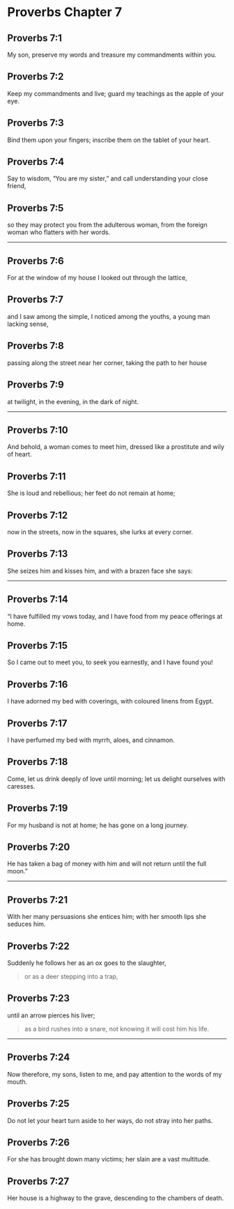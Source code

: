# Proverbs Chapter 7

## Proverbs 7:1

My son, preserve my words and treasure my commandments within you.

## Proverbs 7:2

Keep my commandments and live; guard my teachings as the apple of your eye.

## Proverbs 7:3

Bind them upon your fingers; inscribe them on the tablet of your heart.

## Proverbs 7:4

Say to wisdom, “You are my sister,” and call understanding your close friend,

## Proverbs 7:5

so they may protect you from the adulterous woman, from the foreign woman who flatters with her words.

---

## Proverbs 7:6

For at the window of my house I looked out through the lattice,

## Proverbs 7:7

and I saw among the simple, I noticed among the youths, a young man lacking sense,

## Proverbs 7:8

passing along the street near her corner, taking the path to her house

## Proverbs 7:9

at twilight, in the evening, in the dark of night.

---

## Proverbs 7:10

And behold, a woman comes to meet him, dressed like a prostitute and wily of heart.

## Proverbs 7:11

She is loud and rebellious; her feet do not remain at home;

## Proverbs 7:12

now in the streets, now in the squares, she lurks at every corner.

## Proverbs 7:13

She seizes him and kisses him, and with a brazen face she says:

---

## Proverbs 7:14

“I have fulfilled my vows today, and I have food from my peace offerings at home.

## Proverbs 7:15

So I came out to meet you, to seek you earnestly, and I have found you!

## Proverbs 7:16

I have adorned my bed with coverings, with coloured linens from Egypt.

## Proverbs 7:17

I have perfumed my bed with myrrh, aloes, and cinnamon.

## Proverbs 7:18

Come, let us drink deeply of love until morning; let us delight ourselves with caresses.

## Proverbs 7:19

For my husband is not at home; he has gone on a long journey.

## Proverbs 7:20

He has taken a bag of money with him and will not return until the full moon.”

---

## Proverbs 7:21

With her many persuasions she entices him; with her smooth lips she seduces him.

## Proverbs 7:22

Suddenly he follows her as an ox goes to the slaughter,

> or as a deer stepping into a trap,

## Proverbs 7:23

until an arrow pierces his liver;

> as a bird rushes into a snare,
> not knowing it will cost him his life.

---

## Proverbs 7:24

Now therefore, my sons, listen to me, and pay attention to the words of my mouth.

## Proverbs 7:25

Do not let your heart turn aside to her ways, do not stray into her paths.

## Proverbs 7:26

For she has brought down many victims; her slain are a vast multitude.

## Proverbs 7:27

Her house is a highway to the grave, descending to the chambers of death.
